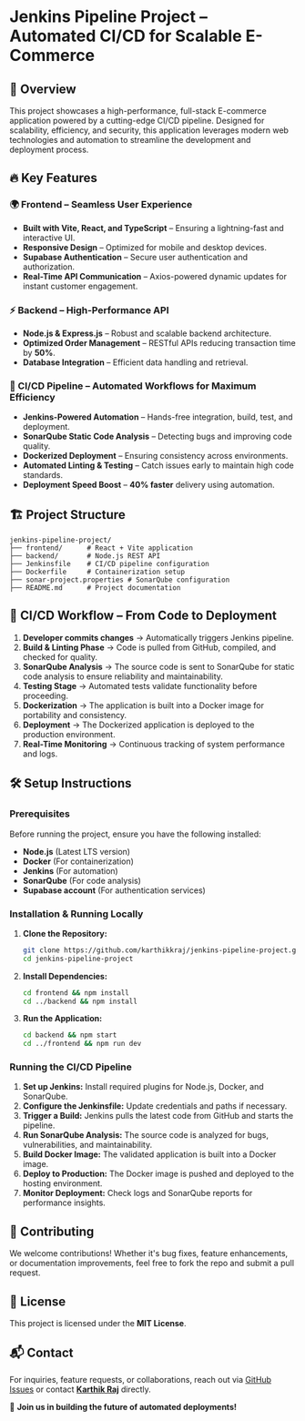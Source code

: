 # Jenkins Pipeline Project – Automated CI/CD for Scalable E-Commerce

## 🌟 Overview
This project showcases a high-performance, full-stack E-commerce application powered by a cutting-edge CI/CD pipeline. Designed for scalability, efficiency, and security, this application leverages modern web technologies and automation to streamline the development and deployment process.

## 🔥 Key Features
### 🌍 Frontend – Seamless User Experience
- **Built with Vite, React, and TypeScript** – Ensuring a lightning-fast and interactive UI.
- **Responsive Design** – Optimized for mobile and desktop devices.
- **Supabase Authentication** – Secure user authentication and authorization.
- **Real-Time API Communication** – Axios-powered dynamic updates for instant customer engagement.

### ⚡ Backend – High-Performance API
- **Node.js & Express.js** – Robust and scalable backend architecture.
- **Optimized Order Management** – RESTful APIs reducing transaction time by **50%**.
- **Database Integration** – Efficient data handling and retrieval.

### 🚀 CI/CD Pipeline – Automated Workflows for Maximum Efficiency
- **Jenkins-Powered Automation** – Hands-free integration, build, test, and deployment.
- **SonarQube Static Code Analysis** – Detecting bugs and improving code quality.
- **Dockerized Deployment** – Ensuring consistency across environments.
- **Automated Linting & Testing** – Catch issues early to maintain high code standards.
- **Deployment Speed Boost** – **40% faster** delivery using automation.

## 🏗 Project Structure
```
jenkins-pipeline-project/
├── frontend/      # React + Vite application
├── backend/       # Node.js REST API
├── Jenkinsfile    # CI/CD pipeline configuration
├── Dockerfile     # Containerization setup
├── sonar-project.properties # SonarQube configuration
├── README.md      # Project documentation
```

## 🔄 CI/CD Workflow – From Code to Deployment
1. **Developer commits changes** → Automatically triggers Jenkins pipeline.
2. **Build & Linting Phase** → Code is pulled from GitHub, compiled, and checked for quality.
3. **SonarQube Analysis** → The source code is sent to SonarQube for static code analysis to ensure reliability and maintainability.
4. **Testing Stage** → Automated tests validate functionality before proceeding.
5. **Dockerization** → The application is built into a Docker image for portability and consistency.
6. **Deployment** → The Dockerized application is deployed to the production environment.
7. **Real-Time Monitoring** → Continuous tracking of system performance and logs.

## 🛠 Setup Instructions
### Prerequisites
Before running the project, ensure you have the following installed:
- **Node.js** (Latest LTS version)
- **Docker** (For containerization)
- **Jenkins** (For automation)
- **SonarQube** (For code analysis)
- **Supabase account** (For authentication services)

### Installation & Running Locally
1. **Clone the Repository:**
   ```sh
   git clone https://github.com/karthikkraj/jenkins-pipeline-project.git
   cd jenkins-pipeline-project
   ```
2. **Install Dependencies:**
   ```sh
   cd frontend && npm install
   cd ../backend && npm install
   ```
3. **Run the Application:**
   ```sh
   cd backend && npm start
   cd ../frontend && npm run dev
   ```

### Running the CI/CD Pipeline
1. **Set up Jenkins:** Install required plugins for Node.js, Docker, and SonarQube.
2. **Configure the Jenkinsfile:** Update credentials and paths if necessary.
3. **Trigger a Build:** Jenkins pulls the latest code from GitHub and starts the pipeline.
4. **Run SonarQube Analysis:** The source code is analyzed for bugs, vulnerabilities, and maintainability.
5. **Build Docker Image:** The validated application is built into a Docker image.
6. **Deploy to Production:** The Docker image is pushed and deployed to the hosting environment.
7. **Monitor Deployment:** Check logs and SonarQube reports for performance insights.

## 🤝 Contributing
We welcome contributions! Whether it's bug fixes, feature enhancements, or documentation improvements, feel free to fork the repo and submit a pull request.

## 📜 License
This project is licensed under the **MIT License**.

## 📬 Contact
For inquiries, feature requests, or collaborations, reach out via [GitHub Issues](https://github.com/karthikkraj/jenkins-pipeline-project/issues) or contact **[Karthik Raj](https://github.com/karthikkraj)** directly.

🚀 **Join us in building the future of automated deployments!**

